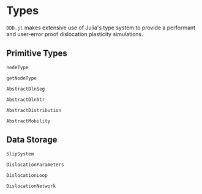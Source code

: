 # Types

`DDD.jl` makes extensive use of Julia's type system to provide a performant and user-error proof dislocation plasticity simulations.

## Primitive Types

```@docs
nodeType
```

```@docs
getNodeType
```

```@docs
AbstractDlnSeg
```

```@docs
AbstractDlnStr
```

```@docs
AbstractDistribution
```

```@docs
AbstractMobility
```

## Data Storage

```@docs
SlipSystem
```

```@docs
DislocationParameters
```

```@docs
DislocationLoop
```

```@docs
DislocationNetwork
```
